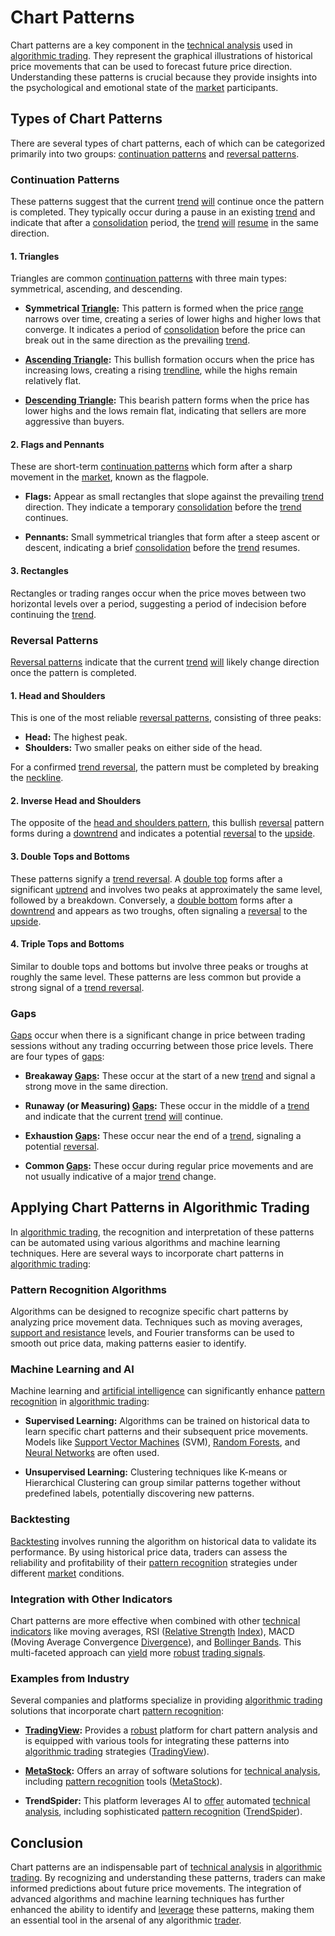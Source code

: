 # Chart Patterns

Chart patterns are a key component in the [technical analysis](../t/technical_analysis.md) used in [algorithmic trading](../a/algorithmic_trading.md). They represent the graphical illustrations of historical price movements that can be used to forecast future price direction. Understanding these patterns is crucial because they provide insights into the psychological and emotional state of the [market](../m/market.md) participants.

## Types of Chart Patterns

There are several types of chart patterns, each of which can be categorized primarily into two groups: [continuation patterns](../c/continuation_patterns.md) and [reversal patterns](../r/reversal_patterns.md). 

### Continuation Patterns

These patterns suggest that the current [trend](../t/trend.md) [will](../w/will.md) continue once the pattern is completed. They typically occur during a pause in an existing [trend](../t/trend.md) and indicate that after a [consolidation](../c/consolidation.md) period, the [trend](../t/trend.md) [will](../w/will.md) [resume](../r/resume.md) in the same direction.

#### 1. **Triangles**
Triangles are common [continuation patterns](../c/continuation_patterns.md) with three main types: symmetrical, ascending, and descending.

- **Symmetrical [Triangle](../t/triangle.md):** This pattern is formed when the price [range](../r/range.md) narrows over time, creating a series of lower highs and higher lows that converge. It indicates a period of [consolidation](../c/consolidation.md) before the price can break out in the same direction as the prevailing [trend](../t/trend.md).
  
- **[Ascending Triangle](../a/ascending_triangle.md):** This bullish formation occurs when the price has increasing lows, creating a rising [trendline](../t/trendline.md), while the highs remain relatively flat.
  
- **[Descending Triangle](../d/descending_triangle.md):** This bearish pattern forms when the price has lower highs and the lows remain flat, indicating that sellers are more aggressive than buyers.

#### 2. **Flags and Pennants**
These are short-term [continuation patterns](../c/continuation_patterns.md) which form after a sharp movement in the [market](../m/market.md), known as the flagpole. 

- **Flags:** Appear as small rectangles that slope against the prevailing [trend](../t/trend.md) direction. They indicate a temporary [consolidation](../c/consolidation.md) before the [trend](../t/trend.md) continues.
  
- **Pennants:** Small symmetrical triangles that form after a steep ascent or descent, indicating a brief [consolidation](../c/consolidation.md) before the [trend](../t/trend.md) resumes.

#### 3. **Rectangles**
Rectangles or trading ranges occur when the price moves between two horizontal levels over a period, suggesting a period of indecision before continuing the [trend](../t/trend.md).

### Reversal Patterns

[Reversal patterns](../r/reversal_patterns.md) indicate that the current [trend](../t/trend.md) [will](../w/will.md) likely change direction once the pattern is completed.

#### 1. **Head and Shoulders**
This is one of the most reliable [reversal patterns](../r/reversal_patterns.md), consisting of three peaks:
- **Head:** The highest peak.
- **Shoulders:** Two smaller peaks on either side of the head.

For a confirmed [trend reversal](../t/trend_reversal.md), the pattern must be completed by breaking the [neckline](../n/neckline.md).

#### 2. **Inverse Head and Shoulders**
The opposite of the [head and shoulders pattern](../h/head_and_shoulders_pattern.md), this bullish [reversal](../r/reversal.md) pattern forms during a [downtrend](../d/downtrend.md) and indicates a potential [reversal](../r/reversal.md) to the [upside](../u/upside.md).

#### 3. **Double Tops and Bottoms**
These patterns signify a [trend reversal](../t/trend_reversal.md). A [double top](../d/double_top.md) forms after a significant [uptrend](../u/uptrend.md) and involves two peaks at approximately the same level, followed by a breakdown. Conversely, a [double bottom](../d/double_bottom.md) forms after a [downtrend](../d/downtrend.md) and appears as two troughs, often signaling a [reversal](../r/reversal.md) to the [upside](../u/upside.md).

#### 4. **Triple Tops and Bottoms**
Similar to double tops and bottoms but involve three peaks or troughs at roughly the same level. These patterns are less common but provide a strong signal of a [trend reversal](../t/trend_reversal.md).

### Gaps

[Gaps](../g/gap.md) occur when there is a significant change in price between trading sessions without any trading occurring between those price levels. There are four types of [gaps](../g/gap.md):

- **Breakaway [Gaps](../g/gap.md):** These occur at the start of a new [trend](../t/trend.md) and signal a strong move in the same direction.
  
- **Runaway (or Measuring) [Gaps](../g/gap.md):** These occur in the middle of a [trend](../t/trend.md) and indicate that the current [trend](../t/trend.md) [will](../w/will.md) continue.
  
- **Exhaustion [Gaps](../g/gap.md):** These occur near the end of a [trend](../t/trend.md), signaling a potential [reversal](../r/reversal.md).
  
- **Common [Gaps](../g/gap.md):** These occur during regular price movements and are not usually indicative of a major [trend](../t/trend.md) change.

## Applying Chart Patterns in Algorithmic Trading

In [algorithmic trading](../a/algorithmic_trading.md), the recognition and interpretation of these patterns can be automated using various algorithms and machine learning techniques. Here are several ways to incorporate chart patterns in [algorithmic trading](../a/algorithmic_trading.md):

### Pattern Recognition Algorithms

Algorithms can be designed to recognize specific chart patterns by analyzing price movement data. Techniques such as moving averages, [support and resistance](../s/support_and_resistance.md) levels, and Fourier transforms can be used to smooth out price data, making patterns easier to identify.

### Machine Learning and AI

Machine learning and [artificial intelligence](../a/artificial_intelligence_in_trading.md) can significantly enhance [pattern recognition](../p/pattern_recognition.md) in [algorithmic trading](../a/algorithmic_trading.md):

- **Supervised Learning:** Algorithms can be trained on historical data to learn specific chart patterns and their subsequent price movements. Models like [Support Vector Machines](../s/support_vector_machines_in_trading.md) (SVM), [Random Forests](../r/random_forests_in_trading.md), and [Neural Networks](../n/neural_networks_in_trading.md) are often used.
  
- **Unsupervised Learning:** Clustering techniques like K-means or Hierarchical Clustering can group similar patterns together without predefined labels, potentially discovering new patterns.

### Backtesting

[Backtesting](../b/backtesting.md) involves running the algorithm on historical data to validate its performance. By using historical price data, traders can assess the reliability and profitability of their [pattern recognition](../p/pattern_recognition.md) strategies under different [market](../m/market.md) conditions.

### Integration with Other Indicators

Chart patterns are more effective when combined with other [technical indicators](../t/technical_indicators.md) like moving averages, RSI ([Relative Strength](../r/relative_strength.md) [Index](../i/index_instrument.md)), MACD (Moving Average Convergence [Divergence](../d/divergence.md)), and [Bollinger Bands](../b/bollinger_bands.md). This multi-faceted approach can [yield](../y/yield.md) more [robust](../r/robust.md) [trading signals](../t/trading_signals.md).

### Examples from Industry

Several companies and platforms specialize in providing [algorithmic trading](../a/algorithmic_trading.md) solutions that incorporate chart [pattern recognition](../p/pattern_recognition.md):

- **[TradingView](../t/tradingview.md):** Provides a [robust](../r/robust.md) platform for chart pattern analysis and is equipped with various tools for integrating these patterns into [algorithmic trading](../a/algorithmic_trading.md) strategies ([TradingView](https://www.tradingview.com/)).
  
- **[MetaStock](../m/metastock.md):** Offers an array of software solutions for [technical analysis](../t/technical_analysis.md), including [pattern recognition](../p/pattern_recognition.md) tools ([MetaStock](https://www.metastock.com/)).
  
- **TrendSpider:** This platform leverages AI to [offer](../o/offer.md) automated [technical analysis](../t/technical_analysis.md), including sophisticated [pattern recognition](../p/pattern_recognition.md) ([TrendSpider](https://www.trendspider.com/)).

## Conclusion

Chart patterns are an indispensable part of [technical analysis](../t/technical_analysis.md) in [algorithmic trading](../a/algorithmic_trading.md). By recognizing and understanding these patterns, traders can make informed predictions about future price movements. The integration of advanced algorithms and machine learning techniques has further enhanced the ability to identify and [leverage](../l/leverage.md) these patterns, making them an essential tool in the arsenal of any algorithmic [trader](../t/trader.md).

